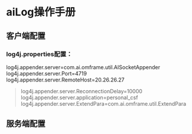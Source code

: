 # aiLog操作手册

## 客户端配置
     
### log4j.properties配置：
>
log4j.appender.server=com.ai.omframe.util.AISocketAppender
log4j.appender.server.Port=4719
log4j.appender.server.RemoteHost=20.26.26.27
>log4j.appender.server.ReconnectionDelay=10000
log4j.appender.server.application=personal_csf
log4j.appender.server.ExtendPara=com.ai.omframe.util.ExtendPara

## 服务端配置


